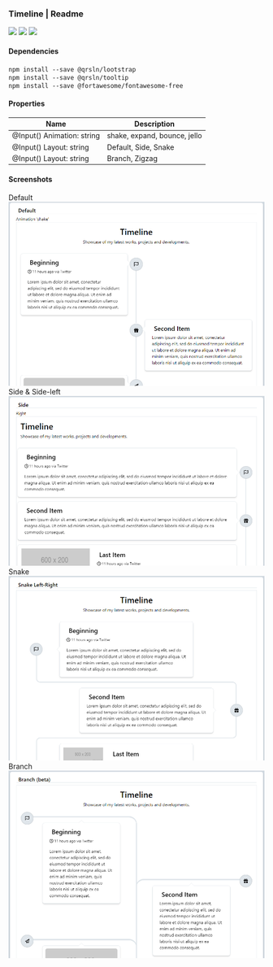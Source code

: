 ### Timeline | Readme

[![](https://img.shields.io/badge/Main-readme-white?style=for-the-badge)](../../readme.md)
[![](https://img.shields.io/badge/usage-orange?style=for-the-badge)](usage.md)
[![](https://img.shields.io/badge/Demo-blue?style=for-the-badge)](https://krsln.github.io/Showcase/LootBox/Timeline)

#### Dependencies

```shell
npm install --save @qrsln/lootstrap
npm install --save @qrsln/tooltip
npm install --save @fortawesome/fontawesome-free
```

#### Properties

| Name                       | Description                  |
|----------------------------|------------------------------|
| @Input() Animation: string | shake, expand, bounce, jello |
| @Input() Layout: string    | Default, Side, Snake         |
| @Input() Layout: string    | Branch, Zigzag               |

#### Screenshots
Default    
![](../../../../Images/LootBox/Timeline_Default_2022-01-27.png "Timeline Default")
Side & Side-left  
![](../../../../Images/LootBox/Timeline_Side_2022-01-27.png "Timeline Side & Side-left")
Snake  
![](../../../../Images/LootBox/Timeline_Snake_2022-01-27.png "Timeline Snake")
Branch  
![](../../../../Images/LootBox/Timeline_Branch_2022-01-27.png "Timeline Branch")
